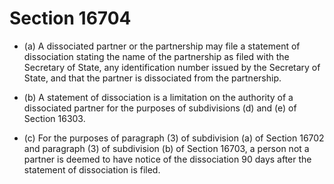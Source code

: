 # Section 16704

- (a) A dissociated partner or the partnership may file a statement of dissociation stating the name of the partnership as filed with the Secretary of State, any identification number issued by the Secretary of State, and that the partner is dissociated from the partnership.

- (b) A statement of dissociation is a limitation on the authority of a dissociated partner for the purposes of subdivisions (d) and (e) of Section 16303.

- (c) For the purposes of paragraph (3) of subdivision (a) of Section 16702 and paragraph (3) of subdivision (b) of Section 16703, a person not a partner is deemed to have notice of the dissociation 90 days after the statement of dissociation is filed.
